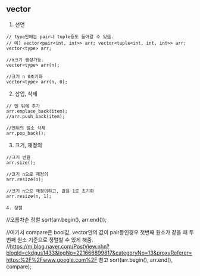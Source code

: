 vector
-----------------
1. 선언
```
// type안에는 pair나 tuple등도 들어갈 수 있음. 
// 예) vector<pair<int, int>> arr; vector<tuple<int, int, int>> arr;
vector<type> arr;

//n크기 생성가능.
vector<type> arr(n);

//크기 n 0초기화 
vector<type> arr(n, 0);
```

2. 삽입, 삭제
```
// 맨 뒤에 추가
arr.emplace_back(item); 
//arr.push_back(item);

//맨뒤의 원소 삭제
arr.pop_back();
```

3. 크기, 재정의
```
//크기 반환
arr.size();

//크기 n으로 재정의
arr.resize(n);

//크기 n으로 재정의하고, 값을 1로 초기화
arr.resize(n, 1);

4. 정렬
```
//오름차순 정렬
sort(arr.begin(), arr.end());

//여기서 compare은 bool값, vector안의 값이 pair등인경우 첫번째 원소가 같을 때 두번째 원소 기준으로 정렬할 수 있게 해줌.
//https://m.blog.naver.com/PostView.nhn?blogId=ckdgus1433&logNo=221666899817&categoryNo=13&proxyReferer=https:%2F%2Fwww.google.com%2F 참고
sort(arr.begin(), arr.end(), compare); 
```
